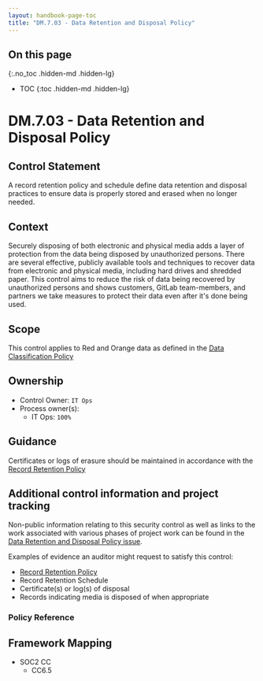 ```yaml
---
layout: handbook-page-toc
title: "DM.7.03 - Data Retention and Disposal Policy"
---
```


## On this page
{:.no_toc .hidden-md .hidden-lg}

- TOC
{:toc .hidden-md .hidden-lg}

# DM.7.03 - Data Retention and Disposal Policy

## Control Statement

A record retention policy and schedule define data retention and disposal practices to ensure data is properly stored and erased when no longer needed.

## Context

Securely disposing of both electronic and physical media adds a layer of protection from the data being disposed by unauthorized persons. There are several effective, publicly available tools and techniques to recover data from electronic and physical media, including hard drives and shredded paper. This control aims to reduce the risk of data being recovered by unauthorized persons and shows customers, GitLab team-members, and partners we take measures to protect their data even after it's done being used.

## Scope

This control applies to Red and Orange data as defined in the [Data Classification Policy](/handbook/engineering/security/data-classification-standard.html) 

## Ownership

* Control Owner: `IT Ops`
* Process owner(s):
    * IT Ops: `100%`

## Guidance

Certificates or logs of erasure should be maintained in accordance with the [Record Retention Policy](/handbook/legal/record-retention-policy/)

## Additional control information and project tracking

Non-public information relating to this security control as well as links to the work associated with various phases of project work can be found in the [Data Retention and Disposal Policy issue](https://gitlab.com/gitlab-com/gl-security/security-assurance/sec-compliance/compliance/-/issues/1696).

Examples of evidence an auditor might request to satisfy this control:

* [Record Retention Policy](/handbook/legal/record-retention-policy/)
* Record Retention Schedule
* Certificate(s) or log(s) of disposal
* Records indicating media is disposed of when appropriate

### Policy Reference

## Framework Mapping

* SOC2 CC
  * CC6.5
